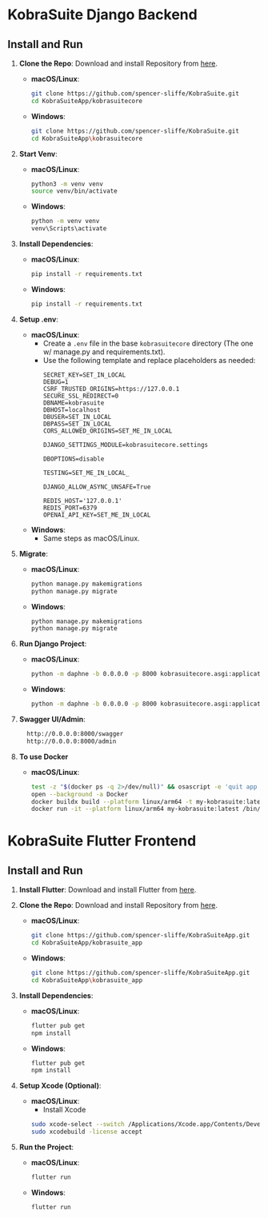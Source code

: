 # KobraSuite Django Backend

## Install and Run

1. **Clone the Repo**: Download and install Repository from [here](https://github.com/spencer-sliffe/KobraSuiteApp).
   - **macOS/Linux**: 
     ```bash
     git clone https://github.com/spencer-sliffe/KobraSuite.git
     cd KobraSuiteApp/kobrasuitecore
     ```
   - **Windows**:
     ```bash
     git clone https://github.com/spencer-sliffe/KobraSuite.git
     cd KobraSuiteApp\kobrasuitecore
     ```

2. **Start Venv**:
   - **macOS/Linux**: 
     ```bash
     python3 -m venv venv
     source venv/bin/activate
     ```
   - **Windows**:
     ```bash
     python -m venv venv
     venv\Scripts\activate
     ```

3. **Install Dependencies**:
   - **macOS/Linux**: 
     ```bash
     pip install -r requirements.txt
     ```
   - **Windows**:
     ```bash
     pip install -r requirements.txt
     ```

4. **Setup .env**:
   - **macOS/Linux**: 
     - Create a `.env` file in the base `kobrasuitecore` directory (The one w/ manage.py and requirements.txt).
     - Use the following template and replace placeholders as needed:
       ```plaintext
       SECRET_KEY=SET_IN_LOCAL
       DEBUG=1
       CSRF_TRUSTED_ORIGINS=https://127.0.0.1
       SECURE_SSL_REDIRECT=0
       DBNAME=kobrasuite
       DBHOST=localhost
       DBUSER=SET_IN_LOCAL
       DBPASS=SET_IN_LOCAL
       CORS_ALLOWED_ORIGINS=SET_ME_IN_LOCAL
    
       DJANGO_SETTINGS_MODULE=kobrasuitecore.settings
    
       DBOPTIONS=disable
       
       TESTING=SET_ME_IN_LOCAL_
    
       DJANGO_ALLOW_ASYNC_UNSAFE=True

       REDIS_HOST='127.0.0.1'
       REDIS_PORT=6379
       OPENAI_API_KEY=SET_ME_IN_LOCAL
       ```
   - **Windows**: 
     - Same steps as macOS/Linux.

5. **Migrate**:
   - **macOS/Linux**: 
     ```bash
     python manage.py makemigrations
     python manage.py migrate
     ```
   - **Windows**:
     ```bash
     python manage.py makemigrations
     python manage.py migrate
     ```

6. **Run Django Project**:
   - **macOS/Linux**: 
     ```bash
     python -m daphne -b 0.0.0.0 -p 8000 kobrasuitecore.asgi:application
     ```
   - **Windows**:
     ```bash
     python -m daphne -b 0.0.0.0 -p 8000 kobrasuitecore.asgi:application
     ```

7. **Swagger UI/Admin**:
   ```bash
     http://0.0.0.0:8000/swagger
     http://0.0.0.0:8000/admin
   ```

8. **To use Docker**
   - **macOS/Linux**: 
     ```bash
	 test -z "$(docker ps -q 2>/dev/null)" && osascript -e 'quit app "Docker"'
	 open --background -a Docker
     docker buildx build --platform linux/arm64 -t my-kobrasuite:latest . --no-cache
     docker run -it --platform linux/arm64 my-kobrasuite:latest /bin/sh
     ```
      

# KobraSuite Flutter Frontend

## Install and Run

1. **Install Flutter**: Download and install Flutter from [here](https://docs.flutter.dev/release/archive).
      
2. **Clone the Repo**: Download and install Repository from [here](https://github.com/spencer-sliffe/KobraSuiteApp).
    - **macOS/Linux**:
      ```bash
      git clone https://github.com/spencer-sliffe/KobraSuiteApp.git
      cd KobraSuiteApp/kobrasuite_app
      ```
    - **Windows**:
      ```bash
      git clone https://github.com/spencer-sliffe/KobraSuiteApp.git
      cd KobraSuiteApp\kobrasuite_app
      ```

3. **Install Dependencies**:
    - **macOS/Linux**:
      ```bash
      flutter pub get
      npm install
      ```
    - **Windows**:
      ```bash
      flutter pub get
      npm install
      ```

4. **Setup Xcode (Optional)**:
    - **macOS/Linux**:
      - Install Xcode
      ```bash
      sudo xcode-select --switch /Applications/Xcode.app/Contents/Developer
      sudo xcodebuild -license accept
      ```

5. **Run the Project**:
    - **macOS/Linux**:
      ```bash
      flutter run
      ```
    - **Windows**:
      ```bash
      flutter run
      ```
